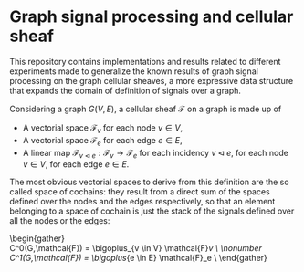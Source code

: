 # Graph signal processing and cellular sheaf  

This repository contains implementations and results related to different experiments made to generalize the known results of graph signal processing on the graph cellular sheaves, a more expressive data structure that expands the domain of definition of signals over a graph.

Considering a graph $G(V,E)$, a cellular sheaf $\mathcal{F}$ on a graph is made up of
+ A vectorial space $\mathcal{F}_v$ for each node $v \in V$,
+ A vectorial space $\mathcal{F}_e$ for each edge $e \in E$,
+ A linear map $\mathcal{F}_{v \triangleleft e} : \mathcal{F}_v \rightarrow \mathcal{F}_e$ for each incidency $v \triangleleft e$, for each node $v \in V$, for each edge $e \in E$.

The most obvious vectorial spaces to derive from this definition are the so called space of cochains: they result from a direct sum of the spaces defined over the nodes and the edges respectively, so that an element belonging to a space of cochain is just the stack of the signals defined over all the nodes or the edges:

\begin{gather}  
  C^0(G,\mathcal{F}) = \bigoplus_{v \in V} \mathcal{F}_v \\ \nonumber
  C^1(G,\mathcal{F}) = \bigoplus_{e \in E} \mathcal{F}_e \\
\end{gather}
